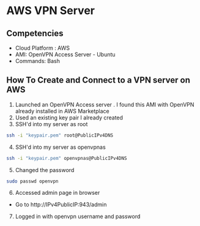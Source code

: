 # AWS VPN Server

Competencies
-------

- Cloud Platform : AWS 
- AMI: OpenVPN Access Server - Ubuntu 
- Commands: Bash 

How To Create and Connect to a VPN server on AWS
-----------

1. Launched an OpenVPN Access server . I found this AMI with OpenVPN already installed in AWS Marketplace 
2. Used an existing key pair I already created  
3. SSH'd into my server as root 
```bash
ssh -i "keypair.pem" root@PublicIPv4DNS 
```
4. SSH'd into my server as openvpnas 
```bash
ssh -i "keypair.pem" openvpnas@PublicIPv4DNS
```
5. Changed the password  
```bash
sudo passwd openvpn 
```
6. Accessed admin page in browser 
  - Go to http://IPv4PublicIP:943/admin 

7. Logged in with openvpn username and password 

